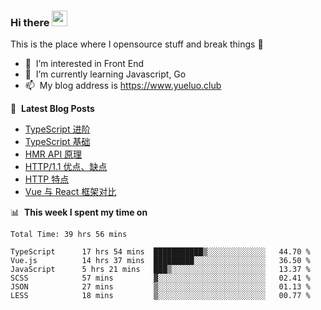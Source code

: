### Hi there <a href="https://www.yueluo.club/"><img src="https://media.giphy.com/media/hvRJCLFzcasrR4ia7z/giphy.gif" width="25px"></a>
This is the place where I opensource stuff and break things :rofl:

- 👀 &nbsp;I’m interested in Front End
- 🌱 &nbsp;I’m currently learning Javascript, Go
- 📫 &nbsp;My blog address is https://www.yueluo.club

📕 &nbsp;**Latest Blog Posts**

<!-- BLOG-POST-LIST:START -->
- [TypeScript 进阶](https://www.yueluo.club/detail?articleId=62940d421b72002733d9c606)
- [TypeScript 基础](https://www.yueluo.club/detail?articleId=628e2de01b72002733d9a4ae)
- [HMR API 原理](https://www.yueluo.club/detail?articleId=628986d265e52c438840ec8b)
- [HTTP/1.1 优点、缺点](https://www.yueluo.club/detail?articleId=62864afb65e52c438840dbd3)
- [HTTP 特点](https://www.yueluo.club/detail?articleId=62838e9765e52c438840ce43)
- [Vue 与 React 框架对比](https://www.yueluo.club/detail?articleId=627fa59f65e52c438840b32c)
<!-- BLOG-POST-LIST:END -->

📊 &nbsp;**This week I spent my time on**

<!--START_SECTION:waka-->

```text
Total Time: 39 hrs 56 mins

TypeScript      17 hrs 54 mins  ███████████▒░░░░░░░░░░░░░   44.70 %
Vue.js          14 hrs 37 mins  █████████░░░░░░░░░░░░░░░░   36.50 %
JavaScript      5 hrs 21 mins   ███▒░░░░░░░░░░░░░░░░░░░░░   13.37 %
SCSS            57 mins         ▓░░░░░░░░░░░░░░░░░░░░░░░░   02.41 %
JSON            27 mins         ▒░░░░░░░░░░░░░░░░░░░░░░░░   01.13 %
LESS            18 mins         ▒░░░░░░░░░░░░░░░░░░░░░░░░   00.77 %
```

<!--END_SECTION:waka-->